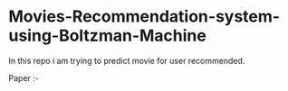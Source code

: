 # Movies-Recommendation-system-using-Boltzman-Machine

In this repo i am trying to predict movie for user recommended. 

Paper :- 
